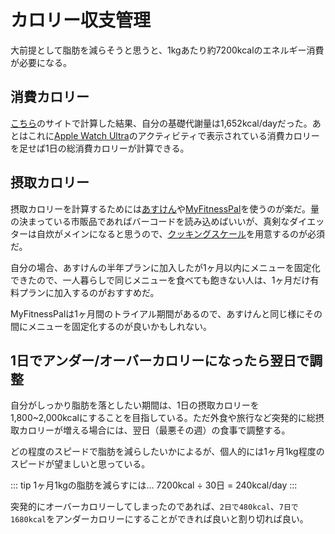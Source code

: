 # カロリー収支管理
大前提として脂肪を減らそうと思うと、1kgあたり約7200kcalのエネルギー消費が必要になる。

## 消費カロリー
[こちら](https://keisan.casio.jp/exec/system/1161228736)のサイトで計算した結果、自分の基礎代謝量は1,652kcal/dayだった。あとはこれに[Apple Watch Ultra](../belongings/apple-products/Watch-Ultra-1)のアクティビティで表示されている消費カロリーを足せば1日の総消費カロリーが計算できる。

## 摂取カロリー
摂取カロリーを計算するためには[あすけん](https://www.asken.jp/)や[MyFitnessPal](https://www.myfitnesspal.com/ja)を使うのが楽だ。量の決まっている市販品であればバーコードを読み込めばいいが、真剣なダイエッターは自炊がメインになると思うので、[クッキングスケール](https://amzn.to/3UCNwkN)を用意するのが必須だ。

自分の場合、あすけんの半年プランに加入したが1ヶ月以内にメニューを固定化できたので、一人暮らしで同じメニューを食べても飽きない人は、1ヶ月だけ有料プランに加入するのがおすすめだ。

MyFitnessPalは1ヶ月間のトライアル期間があるので、あすけんと同じ様にその間にメニューを固定化するのが良いかもしれない。

## 1日でアンダー/オーバーカロリーになったら翌日で調整
自分がしっかり脂肪を落としたい期間は、1日の摂取カロリーを1,800~2,000kcalにすることを目指している。ただ外食や旅行など突発的に総摂取カロリーが増える場合には、翌日（最悪その週）の食事で調整する。

どの程度のスピードで脂肪を減らしたいかによるが、個人的には1ヶ月1kg程度のスピードが望ましいと思っている。

::: tip 1ヶ月1kgの脂肪を減らすには…
7200kcal ÷ 30日 = 240kcal/day
:::

突発的にオーバーカロリーしてしまったのであれば、`2日で480kcal`、`7日で1680kcal`をアンダーカロリーにすることができれば良いと割り切れば良い。
